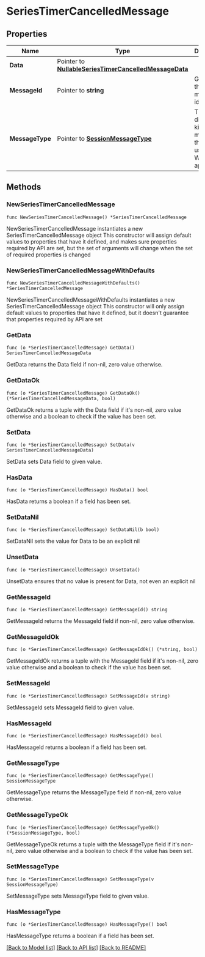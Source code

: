 # SeriesTimerCancelledMessage

## Properties

Name | Type | Description | Notes
------------ | ------------- | ------------- | -------------
**Data** | Pointer to [**NullableSeriesTimerCancelledMessageData**](SeriesTimerCancelledMessageData.md) |  | [optional] 
**MessageId** | Pointer to **string** | Gets or sets the message id. | [optional] 
**MessageType** | Pointer to [**SessionMessageType**](SessionMessageType.md) | The different kinds of messages that are used in the WebSocket api. | [optional] [readonly] [default to SESSIONMESSAGETYPE_SERIES_TIMER_CANCELLED]

## Methods

### NewSeriesTimerCancelledMessage

`func NewSeriesTimerCancelledMessage() *SeriesTimerCancelledMessage`

NewSeriesTimerCancelledMessage instantiates a new SeriesTimerCancelledMessage object
This constructor will assign default values to properties that have it defined,
and makes sure properties required by API are set, but the set of arguments
will change when the set of required properties is changed

### NewSeriesTimerCancelledMessageWithDefaults

`func NewSeriesTimerCancelledMessageWithDefaults() *SeriesTimerCancelledMessage`

NewSeriesTimerCancelledMessageWithDefaults instantiates a new SeriesTimerCancelledMessage object
This constructor will only assign default values to properties that have it defined,
but it doesn't guarantee that properties required by API are set

### GetData

`func (o *SeriesTimerCancelledMessage) GetData() SeriesTimerCancelledMessageData`

GetData returns the Data field if non-nil, zero value otherwise.

### GetDataOk

`func (o *SeriesTimerCancelledMessage) GetDataOk() (*SeriesTimerCancelledMessageData, bool)`

GetDataOk returns a tuple with the Data field if it's non-nil, zero value otherwise
and a boolean to check if the value has been set.

### SetData

`func (o *SeriesTimerCancelledMessage) SetData(v SeriesTimerCancelledMessageData)`

SetData sets Data field to given value.

### HasData

`func (o *SeriesTimerCancelledMessage) HasData() bool`

HasData returns a boolean if a field has been set.

### SetDataNil

`func (o *SeriesTimerCancelledMessage) SetDataNil(b bool)`

 SetDataNil sets the value for Data to be an explicit nil

### UnsetData
`func (o *SeriesTimerCancelledMessage) UnsetData()`

UnsetData ensures that no value is present for Data, not even an explicit nil
### GetMessageId

`func (o *SeriesTimerCancelledMessage) GetMessageId() string`

GetMessageId returns the MessageId field if non-nil, zero value otherwise.

### GetMessageIdOk

`func (o *SeriesTimerCancelledMessage) GetMessageIdOk() (*string, bool)`

GetMessageIdOk returns a tuple with the MessageId field if it's non-nil, zero value otherwise
and a boolean to check if the value has been set.

### SetMessageId

`func (o *SeriesTimerCancelledMessage) SetMessageId(v string)`

SetMessageId sets MessageId field to given value.

### HasMessageId

`func (o *SeriesTimerCancelledMessage) HasMessageId() bool`

HasMessageId returns a boolean if a field has been set.

### GetMessageType

`func (o *SeriesTimerCancelledMessage) GetMessageType() SessionMessageType`

GetMessageType returns the MessageType field if non-nil, zero value otherwise.

### GetMessageTypeOk

`func (o *SeriesTimerCancelledMessage) GetMessageTypeOk() (*SessionMessageType, bool)`

GetMessageTypeOk returns a tuple with the MessageType field if it's non-nil, zero value otherwise
and a boolean to check if the value has been set.

### SetMessageType

`func (o *SeriesTimerCancelledMessage) SetMessageType(v SessionMessageType)`

SetMessageType sets MessageType field to given value.

### HasMessageType

`func (o *SeriesTimerCancelledMessage) HasMessageType() bool`

HasMessageType returns a boolean if a field has been set.


[[Back to Model list]](../README.md#documentation-for-models) [[Back to API list]](../README.md#documentation-for-api-endpoints) [[Back to README]](../README.md)


